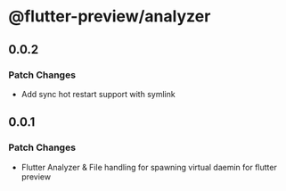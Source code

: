 # @flutter-preview/analyzer

## 0.0.2

### Patch Changes

- Add sync hot restart support with symlink

## 0.0.1

### Patch Changes

- Flutter Analyzer & File handling for spawning virtual daemin for flutter preview
